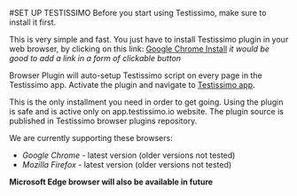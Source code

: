 #SET UP TESTISSIMO
Before you start using Testissimo, make sure to install it first. 

This is very simple and fast. You just have to install Testissimo plugin in your web browser, by clicking on this link: 
[Google Chrome Install](https://chrome.google.com/webstore/detail/testissimo/kbndfdpfemdihkbgpaggicjhmfaeeobh "Google's Chrome Web Store") _it would be good to add a link in a form of clickable button_

Browser Plugin will auto-setup Testissimo script on every page in the Testissimo app. Activate the plugin and navigate to [Testissimo app](https://app.testissimo.io "Testissimo App").

This is the only installment you need in order to get going. Using the plugin is safe and is active only on app.testissimo.io website. The plugin source is published in Testissimo browser plugins repository. 

We are currently supporting these browsers:
* *Google Chrome* - latest version (older versions not tested) 
* *Mozilla Firefox* - latest version (older versions not tested) 

**Microsoft Edge browser will also be available in future** 
